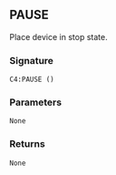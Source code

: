 ## PAUSE

Place device in stop state.


###  Signature

`C4:PAUSE ()`


### Parameters

`None`


### Returns

`None
`
